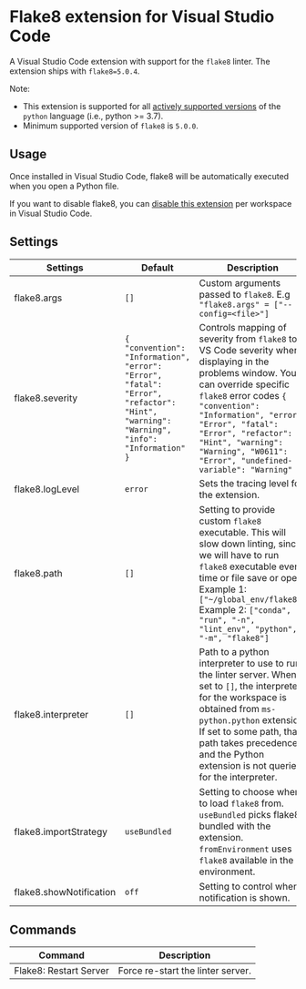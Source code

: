 # Flake8 extension for Visual Studio Code

A Visual Studio Code extension with support for the `flake8` linter. The extension ships with `flake8=5.0.4`.

Note:

-   This extension is supported for all [actively supported versions](https://devguide.python.org/#status-of-python-branches) of the `python` language (i.e., python >= 3.7).
-   Minimum supported version of `flake8` is `5.0.0`.

## Usage

Once installed in Visual Studio Code, flake8 will be automatically executed when you open a Python file.

If you want to disable flake8, you can [disable this extension](https://code.visualstudio.com/docs/editor/extension-marketplace#_disable-an-extension) per workspace in Visual Studio Code.

## Settings

| Settings                | Default                                                                                                                                | Description                                                                                                                                                                                                                                                                                                              |
| ----------------------- | -------------------------------------------------------------------------------------------------------------------------------------- | ------------------------------------------------------------------------------------------------------------------------------------------------------------------------------------------------------------------------------------------------------------------------------------------------------------------------ |
| flake8.args             | `[]`                                                                                                                                   | Custom arguments passed to `flake8`. E.g `"flake8.args" = ["--config=<file>"]`                                                                                                                                                                                                                                           |
| flake8.severity         | `{ "convention": "Information", "error": "Error", "fatal": "Error", "refactor": "Hint", "warning": "Warning", "info": "Information" }` | Controls mapping of severity from `flake8` to VS Code severity when displaying in the problems window. You can override specific `flake8` error codes `{ "convention": "Information", "error": "Error", "fatal": "Error", "refactor": "Hint", "warning": "Warning", "W0611": "Error", "undefined-variable": "Warning" }` |
| flake8.logLevel         | `error`                                                                                                                                | Sets the tracing level for the extension.                                                                                                                                                                                                                                                                                |
| flake8.path             | `[]`                                                                                                                                   | Setting to provide custom `flake8` executable. This will slow down linting, since we will have to run `flake8` executable every time or file save or open. Example 1: `["~/global_env/flake8"]` Example 2: `["conda", "run", "-n", "lint_env", "python", "-m", "flake8"]`                                                |
| flake8.interpreter      | `[]`                                                                                                                                   | Path to a python interpreter to use to run the linter server. When set to `[]`, the interpreter for the workspace is obtained from `ms-python.python` extension. If set to some path, that path takes precedence, and the Python extension is not queried for the interpreter.                                           |
| flake8.importStrategy   | `useBundled`                                                                                                                           | Setting to choose where to load `flake8` from. `useBundled` picks flake8 bundled with the extension. `fromEnvironment` uses `flake8` available in the environment.                                                                                                                                                       |
| flake8.showNotification | `off`                                                                                                                                  | Setting to control when a notification is shown.                                                                                                                                                                                                                                                                         |

## Commands

| Command                | Description                       |
| ---------------------- | --------------------------------- |
| Flake8: Restart Server | Force re-start the linter server. |
